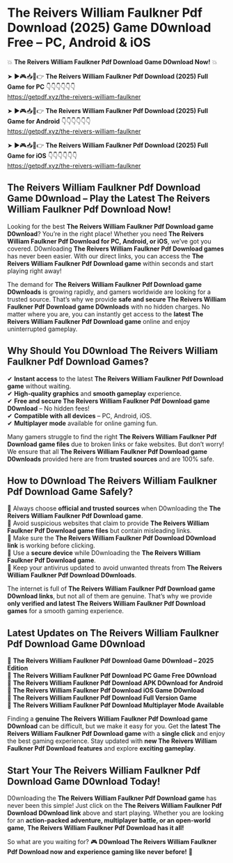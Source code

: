 # The Reivers William Faulkner Pdf Download (2025) Game D0wnload Free – PC, Android & iOS

💥 **The Reivers William Faulkner Pdf Download Game D0wnload Now!** 💥  

➤ ►🎮📥📱👉 **The Reivers William Faulkner Pdf Download (2025) Full Game for PC** 👇👇👇👇👇👇  
https://getpdf.xyz/the-reivers-william-faulkner  

➤ ►🎮📥📱👉 **The Reivers William Faulkner Pdf Download (2025) Full Game for Android** 👇👇👇👇👇👇  
https://getpdf.xyz/the-reivers-william-faulkner  

➤ ►🎮📥📱👉 **The Reivers William Faulkner Pdf Download (2025) Full Game for iOS** 👇👇👇👇👇👇  
https://getpdf.xyz/the-reivers-william-faulkner  

## The Reivers William Faulkner Pdf Download Game D0wnload – Play the Latest The Reivers William Faulkner Pdf Download Now!

Looking for the best **The Reivers William Faulkner Pdf Download game D0wnload**? You’re in the right place! Whether you need **The Reivers William Faulkner Pdf Download for PC, Android, or iOS**, we’ve got you covered. D0wnloading **The Reivers William Faulkner Pdf Download games** has never been easier. With our direct links, you can access the **The Reivers William Faulkner Pdf Download game** within seconds and start playing right away!  

The demand for **The Reivers William Faulkner Pdf Download game D0wnloads** is growing rapidly, and gamers worldwide are looking for a trusted source. That’s why we provide **safe and secure The Reivers William Faulkner Pdf Download game D0wnloads** with no hidden charges. No matter where you are, you can instantly get access to the **latest The Reivers William Faulkner Pdf Download game** online and enjoy uninterrupted gameplay.  

## **Why Should You D0wnload The Reivers William Faulkner Pdf Download Games?**  

✔ **Instant access** to the latest **The Reivers William Faulkner Pdf Download game** without waiting.  
✔ **High-quality graphics** and **smooth gameplay** experience.  
✔ **Free and secure The Reivers William Faulkner Pdf Download game D0wnload** – No hidden fees!  
✔ **Compatible with all devices** – PC, Android, iOS.  
✔ **Multiplayer mode** available for online gaming fun.  

Many gamers struggle to find the right **The Reivers William Faulkner Pdf Download game files** due to broken links or fake websites. But don’t worry! We ensure that all **The Reivers William Faulkner Pdf Download game D0wnloads** provided here are from **trusted sources** and are 100% safe.  

## **How to D0wnload The Reivers William Faulkner Pdf Download Game Safely?**  

📌 Always choose **official and trusted sources** when D0wnloading the **The Reivers William Faulkner Pdf Download game**.  
📌 Avoid suspicious websites that claim to provide **The Reivers William Faulkner Pdf Download game files** but contain misleading links.  
📌 Make sure the **The Reivers William Faulkner Pdf Download D0wnload link** is working before clicking.  
📌 Use a **secure device** while D0wnloading the **The Reivers William Faulkner Pdf Download game**.  
📌 Keep your antivirus updated to avoid unwanted threats from **The Reivers William Faulkner Pdf Download D0wnloads**.  

The internet is full of **The Reivers William Faulkner Pdf Download game D0wnload links**, but not all of them are genuine. That’s why we provide **only verified and latest The Reivers William Faulkner Pdf Download games** for a smooth gaming experience.  

## **Latest Updates on The Reivers William Faulkner Pdf Download Game D0wnload**  

🔹 **The Reivers William Faulkner Pdf Download Game D0wnload – 2025 Edition**  
🔹 **The Reivers William Faulkner Pdf Download PC Game Free D0wnload**  
🔹 **The Reivers William Faulkner Pdf Download APK D0wnload for Android**  
🔹 **The Reivers William Faulkner Pdf Download iOS Game D0wnload**  
🔹 **The Reivers William Faulkner Pdf Download Full Version Game**  
🔹 **The Reivers William Faulkner Pdf Download Multiplayer Mode Available**  

Finding a **genuine The Reivers William Faulkner Pdf Download game D0wnload** can be difficult, but we make it easy for you. Get the **latest The Reivers William Faulkner Pdf Download game** with a **single click** and enjoy the best gaming experience. Stay updated with **new The Reivers William Faulkner Pdf Download features** and explore **exciting gameplay**.  

## **Start Your The Reivers William Faulkner Pdf Download Game D0wnload Today!**  

D0wnloading the **The Reivers William Faulkner Pdf Download game** has never been this simple! Just click on the **The Reivers William Faulkner Pdf Download D0wnload link** above and start playing. Whether you are looking for an **action-packed adventure, multiplayer battle, or an open-world game**, **The Reivers William Faulkner Pdf Download has it all!**  

So what are you waiting for? 🎮 **D0wnload The Reivers William Faulkner Pdf Download now and experience gaming like never before!** 🚀  